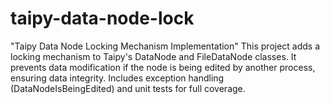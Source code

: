 # taipy-data-node-lock
"Taipy Data Node Locking Mechanism Implementation"  This project adds a locking mechanism to Taipy's DataNode and FileDataNode classes. It prevents data modification if the node is being edited by another process, ensuring data integrity. Includes exception handling (DataNodeIsBeingEdited) and unit tests for full coverage.
